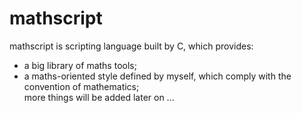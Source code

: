 mathscript
===

mathscript is scripting language built by C, which provides:
+ a big library of maths tools;<br />
+ a maths-oriented style defined by myself, which comply with the convention of mathematics;<br />
more things will be added later on ... 


